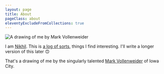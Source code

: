 ```yaml
---
layout: page
title: About
pageClass: about
eleventyExcludeFromCollections: true
---
```


![A drawing of me by Mark Vollenweider](/assets/img/nikhil.png)

I am [Nikhil](https://nikhil.io). This is [a log of sorts](https://www.clickhole.com/heartbreaking-this-man-works-for-a-website-1832465957), things I find interesting. I'll write a longer version of this later 🙃

That's a drawing of me by the singularly talented [Mark Vollenweider](https://www.markjvollenweider.com) of Iowa City.

<!-- Last built {{ "" | timestamp }} -->
